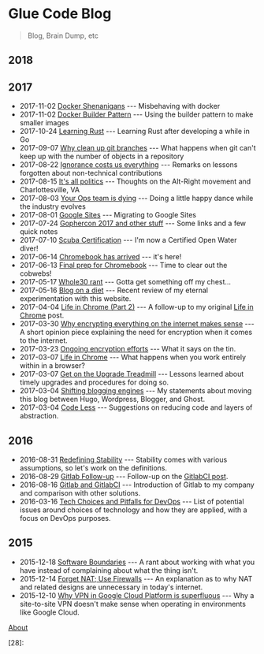 # Glue Code Blog

>Blog, Brain Dump, etc

## 2018

## 2017

- 2017-11-02 [Docker Shenanigans](/view/gluecode/2017/docker-shenanigans) ---
    Misbehaving with docker
- 2017-11-02 [Docker Builder
    Pattern](/view/gluecode/2017/docker-builder-pattern) --- Using the builder
    pattern to make smaller images
- 2017-10-24 [Learning Rust](/view/gluecode/2017/learning-rust) --- Learning
    Rust after developing a while in Go
- 2017-09-07 [Why clean up git
    branches](/view/gluecode/2017/why-clean-up-git-branches) --- What happens
    when git can't keep up with the number of objects in a repository
- 2017-08-22 [Ignorance costs us
    everything](/view/gluecode/2017/ignorance-costs-us-everything) --- Remarks
    on lessons forgotten about non-technical contributions
- 2017-08-15 [It's all politics](/view/gluecode/2017/its-all-politics) ---
    Thoughts on the Alt-Right movement and Charlottesville, VA
- 2017-08-03 [Your Ops team is
    dying](/view/gluecode/2017/your-ops-team-is-dying) --- Doing a little happy
    dance while the industry evolves
- 2017-08-01 [Google Sites](/view/gluecode/2017/google-sites) --- Migrating to
    Google Sites
- 2017-07-24 [Gophercon 2017 and other
    stuff](/view/gluecode/2017/gophercon-2017-and-other-stuff) --- Some links
    and a few quick notes
- 2017-07-10 [Scuba
    Certification](/view/gluecode/2017/padi-open-water-certified) --- I'm now a
    Certified Open Water diver!
- 2017-06-14 [Chromebook has
    arrived](/view/gluecode/2017/chromebook-has-arrived) --- it's here!
- 2017-06-13 [Final prep for
    Chromebook](/view/gluecode/2017/final-chromebook-prep) --- Time to clear out
    the cobwebs!
- 2017-05-17 [Whole30 rant](/view/gluecode/2017/whole30-rant) --- Gotta get
    something off my chest...
- 2017-05-16 [Blog on a diet](/view/gluecode/2017/blog-on-a-diet) --- Recent
    review of my eternal experimentation with this website.
- 2017-04-04 [Life in Chrome (Part
    2)](/view/gluecode/2017/life-in-chrome-part-2) --- A follow-up to my
    original [Life in
    Chrome](https://www.google.com/url?q=https%3A%2F%2Fwww.gluecode.net%2Fposts%2F20170307-Life-in-Chrome.html&sa=D&sntz=1&usg=AFQjCNFkWkCTmS5NUbNKHufzKXUC0bWw4g)
    post.
- 2017-03-30 [Why encrypting everything on the internet makes
    sense](/view/gluecode/2017/why-encrypting-everything-on-the-internet-makes-sense)
    --- A short opinion piece explaining the need for encryption when it comes
    to the internet.
- 2017-03-23 [Ongoing encryption
    efforts](/view/gluecode/2017/ongoing-encryption-efforts) --- What it says on
    the tin.
- 2017-03-07 [Life in Chrome](/view/gluecode/2017/life-in-chrome) --- What
    happens when you work entirely within in a browser?
- 2017-03-07 [Get on the Upgrade
    Treadmill](/view/gluecode/2017/get-on-the-upgrade-treadmill) --- Lessons
    learned about timely upgrades and procedures for doing so.
- 2017-03-04 [Shifting blogging
    engines](/view/gluecode/2017/shifting-blogging-engines) --- My statements
    about moving this blog between Hugo, Wordpress, Blogger, and Ghost.
- 2017-03-04 [Code Less](/view/gluecode/2017/code-less) --- Suggestions on
    reducing code and layers of abstraction.

## 2016

- 2016-08-31 [Redefining Stability](/view/gluecode/2016/redefining-stability)
    --- Stability comes with various assumptions, so let's work on the
    definitions.
- 2016-08-29 [Gitlab Follow-up](/view/gluecode/2016/gitlab-follow-up) ---
    Follow-up on the [GitlabCI post](/view/gluecode/2016/gitlab-and-gitlabci).
- 2016-08-16 [Gitlab and GitlabCI](/view/gluecode/2016/gitlab-and-gitlabci) ---
    Introduction of Gitlab to my company and comparison with other solutions.
- 2016-03-16 [Tech Choices and Pitfalls for
    DevOps](/view/gluecode/2016/tech-choices-and-pitfalls-for-devops) --- List
    of potential issues around choices of technology and how they are applied,
    with a focus on DevOps purposes.

## 2015

- 2015-12-18 [Software
    Boundaries](/view/gluecode/2015/software-has-boundaries-respect-them) --- A
    rant about working with what you have instead of complaining about what the
    thing isn't.
- 2015-12-14 [Forget NAT; Use
    Firewalls](/view/gluecode/2015/dont-worry-about-nat-just-use-firewalls) ---
    An explanation as to why NAT and related designs are unnecessary in today's
    internet.
- 2015-12-10 [Why VPN in Google Cloud Platform is
    superfluous](/view/gluecode/2015/why-vpn-in-cloud-environment-is-superfluous)
    --- Why a site-to-site VPN doesn't make sense when operating in environments
    like Google Cloud.

[About][1]

[1]:About.md
[2]:
[3]:
[4]:
[5]:
[6]:
[7]:
[8]:
[9]:
[10]:
[11]:
[12]:
[13]:
[14]:
[15]:
[16]:
[17]:
[18]:
[19]:
[20]:
[21]:
[22]:
[23]:
[24]:
[25]:
[26]:
[27]:
[28]: